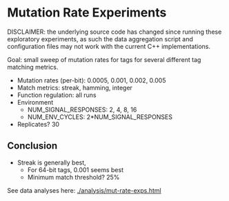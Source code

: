 # Mutation Rate Experiments

DISCLAIMER: the underlying source code has changed since running these exploratory experiments, as such
the data aggregation script and configuration files may not work with the current C++ implementations.

Goal: small sweep of mutation rates for tags for several different tag matching
metrics.

- Mutation rates (per-bit): 0.0005, 0.001, 0.002, 0.005
- Match metrics: streak, hamming, integer
- Function regulation: all runs
- Environment
  - NUM_SIGNAL_RESPONSES: 2, 4, 8, 16
  - NUM_ENV_CYCLES: 2*NUM_SIGNAL_RESPONSES
- Replicates? 30

## Conclusion

- Streak is generally best,
  - For 64-bit tags, 0.001 seems best
  - Minimum match threshold? 25%

See data analyses here: [./analysis/mut-rate-exps.html](./analysis/mut-rate-exps.html)
